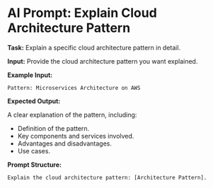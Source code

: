 # AI Prompt: Explain Cloud Architecture Pattern

**Task:** Explain a specific cloud architecture pattern in detail.

**Input:** Provide the cloud architecture pattern you want explained.

**Example Input:**

```
Pattern: Microservices Architecture on AWS
```

**Expected Output:**

A clear explanation of the pattern, including:
*   Definition of the pattern.
*   Key components and services involved.
*   Advantages and disadvantages.
*   Use cases.

**Prompt Structure:**

```
Explain the cloud architecture pattern: [Architecture Pattern].
